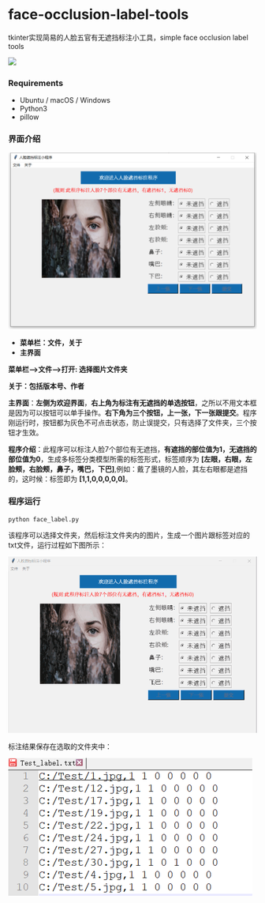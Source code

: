 # face-occlusion-label-tools
tkinter实现简易的人脸五官有无遮挡标注小工具，simple  face occlusion label tools

 ![](https://img.shields.io/badge/Humy-AI-brightgreen)

### Requirements

* Ubuntu / macOS / Windows
* Python3
* pillow



### 界面介绍

 ![](./imgs/1.png)

* **菜单栏：文件，关于**
* **主界面**

**菜单栏—>文件—>打开: 选择图片文件夹**

**关于：包括版本号、作者**

**主界面**：**左侧为欢迎界面**，**右上角为标注有无遮挡的单选按钮**，之所以不用文本框是因为可以按钮可以单手操作。**右下角为三个按钮，上一张，下一张跟提交**。程序刚运行时，按钮都为灰色不可点击状态，防止误提交，只有选择了文件夹，三个按钮才生效。

**程序介绍**：此程序可以标注人脸7个部位有无遮挡，**有遮挡的部位值为1，无遮挡的部位值为0**，生成多标签分类模型所需的标签形式，标签顺序为 **[左眼，右眼，左脸颊，右脸颊，鼻子，嘴巴，下巴]**,例如：戴了墨镜的人脸，其左右眼都是遮挡的，这时候：标签即为 **[1,1,0,0,0,0,0]**。

### 程序运行

```shell
python face_label.py
```

该程序可以选择文件夹，然后标注文件夹内的图片，生成一个图片跟标签对应的txt文件，运行过程如下图所示：

 ![](./imgs/1.gif)

标注结果保存在选取的文件夹中：

 ![](./imgs/3.png)





